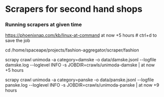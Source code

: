 # Scrapers for second hand shops



### Running scrapers at given time
https://phoenixnap.com/kb/linux-at-command
at now +5 hours  # ctrl+d to save the job

cd /home/spaceape/projects/fashion-aggregator/scraper/fashion

scrapy crawl unimoda -a category=damske -o data/damske.jsonl --logfile damske.log --loglevel INFO -s JOBDIR=crawls/unimoda-damske | at now +5 hours

scrapy crawl unimoda -a category=panske -o data/panske.jsonl --logfile panske.log --loglevel INFO -s JOBDIR=crawls/unimoda-panske | at now +9 hours